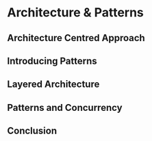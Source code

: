 # Architecture & Patterns <!-- omit in toc -->
## Architecture Centred Approach

## Introducing Patterns

## Layered Architecture

## Patterns and Concurrency

## Conclusion